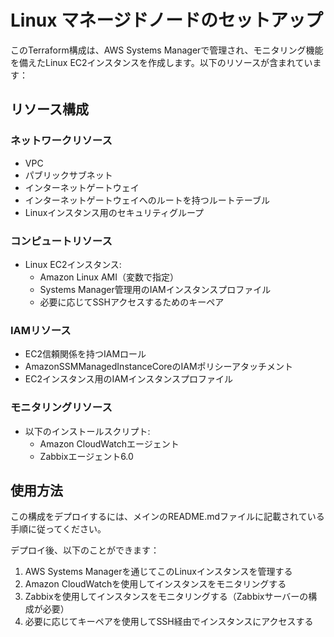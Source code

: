# Linux マネージドノードのセットアップ

このTerraform構成は、AWS Systems Managerで管理され、モニタリング機能を備えたLinux EC2インスタンスを作成します。以下のリソースが含まれています：

## リソース構成

### ネットワークリソース
- VPC
- パブリックサブネット
- インターネットゲートウェイ
- インターネットゲートウェイへのルートを持つルートテーブル
- Linuxインスタンス用のセキュリティグループ

### コンピュートリソース
- Linux EC2インスタンス:
  - Amazon Linux AMI（変数で指定）
  - Systems Manager管理用のIAMインスタンスプロファイル
  - 必要に応じてSSHアクセスするためのキーペア

### IAMリソース
- EC2信頼関係を持つIAMロール
- AmazonSSMManagedInstanceCoreのIAMポリシーアタッチメント
- EC2インスタンス用のIAMインスタンスプロファイル

### モニタリングリソース
- 以下のインストールスクリプト:
  - Amazon CloudWatchエージェント
  - Zabbixエージェント6.0

## 使用方法

この構成をデプロイするには、メインのREADME.mdファイルに記載されている手順に従ってください。

デプロイ後、以下のことができます：
1. AWS Systems Managerを通じてこのLinuxインスタンスを管理する
2. Amazon CloudWatchを使用してインスタンスをモニタリングする
3. Zabbixを使用してインスタンスをモニタリングする（Zabbixサーバーの構成が必要）
4. 必要に応じてキーペアを使用してSSH経由でインスタンスにアクセスする
